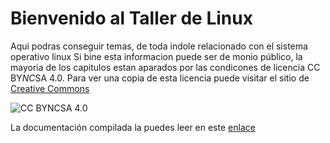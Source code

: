 # Bienvenido al Taller de Linux

Aqui podras conseguir temas, de toda indole relacionado con el sistema operativo linux
Si bine esta informacion puede ser de monio público, la mayoria de los capitulos estan 
aparados por las condicones de licencia CC BY*NC*SA 4.0. 
Para ver una copia de esta licencia puede visitar el sitio de [Creative Commons](https://creativecommons.org/licenses/by*nc*sa/4.0/)

![CC BY*NC*SA 4.0](/docs/CC_BY-NC-SA_icon_88x31.png)

La documentación compilada la puedes leer en este [enlace](https://wcervini.github.io/linux)



